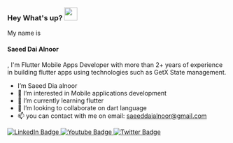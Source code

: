 <h3>
  Hey What's up?
  <img src="https://media.giphy.com/media/hvRJCLFzcasrR4ia7z/giphy.gif" width="30px"/>
</h3>
<p>
  My name is <h4>Saeed Dai Alnoor</h4>, I'm Flutter Mobile Apps Developer with more than 2+ years of experience in building flutter apps using technologies such as GetX State management.
 
</p>

-  I’m Saeed Dia alnoor 
- 👀 I’m interested in Mobile applications development
- 🌱 I’m currently learning flutter
- 💞️ I’m looking to collaborate on dart language
- 📫 you can contact with me on email: saeeddaialnoor@gmail.com

<!---
saeed-dai-alnoor/saeed-dai-alnoor is a ✨ special ✨ repository because its `README.md` (this file) appears on your GitHub profile.
You can click the Preview link to take a look at your changes.
--->
<!-- <a href="URL_REDIRECT" target="blank"><img align="center" src="[URL_TO_YOUR_IMAGE" height="100](https://img.shields.io/badge/LinkedIn-blue)" /></a> -->
<div id="badges">
  <a href="your-linkedin-URL">
    <img src="https://img.shields.io/badge/LinkedIn-blue?style=for-the-badge&logo=linkedin&logoColor=white" alt="LinkedIn Badge"/>
  </a>
  <a href="your-youtube-URL">
    <img src="https://img.shields.io/badge/YouTube-red?style=for-the-badge&logo=youtube&logoColor=white" alt="Youtube Badge"/>
  </a>
  <a href="your-twitter-URL">
    <img src="https://img.shields.io/badge/Twitter-blue?style=for-the-badge&logo=twitter&logoColor=white" alt="Twitter Badge"/>
  </a>
</div>
